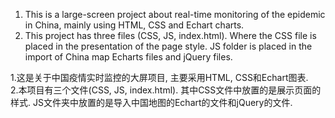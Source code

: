 1. This is a large-screen project about real-time monitoring of the epidemic in China, mainly using HTML, CSS and Echart charts.
2. This project has three files (CSS, JS, index.html). Where the CSS file is placed in the presentation of the page style. JS folder is placed in the import of China map Echarts files and jQuery files.

1.这是关于中国疫情实时监控的大屏项目, 主要采用HTML, CSS和Echart图表.    
2.本项目有三个文件(CSS, JS, index.html). 其中CSS文件中放置的是展示页面的样式. JS文件夹中放置的是导入中国地图的Echart的文件和jQuery的文件.

